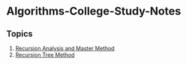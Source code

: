 # Algorithms-College-Study-Notes


## Topics 

1. [Recursion Analysis and Master Method](https://github.com/a7medayman6/Algorithms-College-Study-Notes/tree/master/1.%20Recursion%20Analysis%20%26%20Master%20Method)
2. [Recursion Tree Method](https://github.com/a7medayman6/Algorithms-College-Study-Notes/tree/master/2.%20Recursion%20Tree%20Method)